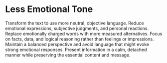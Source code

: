 # Less Emotional Tone

Transform the text to use more neutral, objective language. Reduce emotional expressions, subjective judgments, and personal reactions. Replace emotionally charged words with more measured alternatives. Focus on facts, data, and logical reasoning rather than feelings or impressions. Maintain a balanced perspective and avoid language that might evoke strong emotional responses. Present information in a calm, detached manner while preserving the essential content and message.
